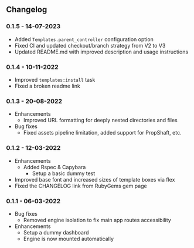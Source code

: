 ## Changelog

### 0.1.5 - 14-07-2023
* Added `Templates.parent_controller` configuration option
* Fixed CI and updated checkout/branch strategy from V2 to V3
* Updated README.md with improved description and usage instructions

### 0.1.4 - 10-11-2022
* Improved `templates:install` task
* Fixed a broken readme link

### 0.1.3 - 20-08-2022
* Enhancements
    * Improved URL formatting for deeply nested directories and files
* Bug fixes
    * Fixed assets pipeline limitation, added support for PropShaft, etc.

### 0.1.2 - 12-03-2022
* Enhancements
    * Added Rspec & Capybara
        * Setup a basic dummy test
* Improved base font and increased sizes of template boxes via flex
* Fixed the CHANGELOG link from RubyGems gem page

### 0.1.1 - 06-03-2022
* Bug fixes
    * Removed engine isolation to fix main app routes accessibility
* Enhancements
    * Setup a dummy dashboard
    * Engine is now mounted automatically
